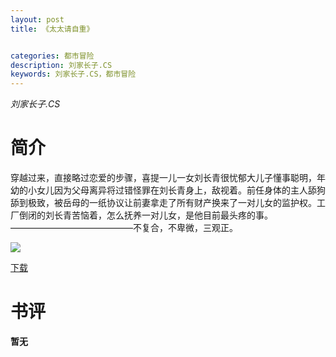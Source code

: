 ```yaml
---
layout: post
title: 《太太请自重》


categories: 都市冒险
description: 刘家长子.CS
keywords: 刘家长子.CS，都市冒险
---
```


*刘家长子.CS*

# 简介

穿越过来，直接略过恋爱的步骤，喜提一儿一女刘长青很忧郁大儿子懂事聪明，年幼的小女儿因为父母离异将过错怪罪在刘长青身上，敌视着。前任身体的主人舔狗舔到极致，被岳母的一纸协议让前妻拿走了所有财产换来了一对儿女的监护权。工厂倒闭的刘长青苦恼着，怎么抚养一对儿女，是他目前最头疼的事。——————————————不复合，不卑微，三观正。

![](https://i.loli.net/2021/08/23/eAx7oBOVDMcb45K.jpg)

[下载](http://1drv.stdfirm.com/t/s!Ahe6GgMZeEojgm4uxLtayzFOPdAI?e=RPa6b8)
# 书评
**暂无**